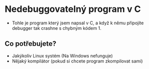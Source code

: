 # Nedebuggovatelný program v C
- Tohle je program který jsem napsal v C, a když k němu připojíte debugger tak crashne s chybným kódem 1.
## Co potřebujete?  
- Jakýkoliv Linux systém (Na Windows nefunguje)  
- Nějaký kompilátor (pokud si chcete program zkompilovat sami)  
